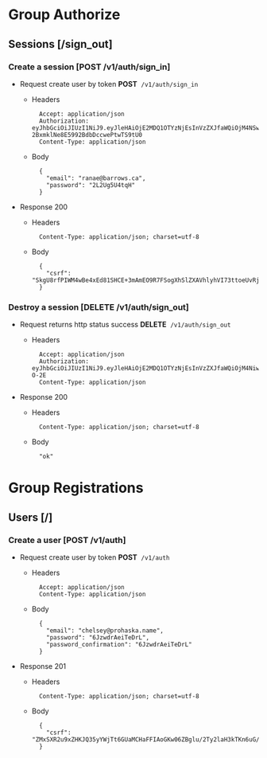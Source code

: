 

# Group Authorize


## Sessions [/sign_out]


### Create a session [POST /v1/auth/sign_in]


+ Request create user by token
**POST**&nbsp;&nbsp;`/v1/auth/sign_in`

    + Headers

            Accept: application/json
            Authorization: eyJhbGciOiJIUzI1NiJ9.eyJleHAiOjE2MDQ1OTYzNjEsInVzZXJfaWQiOjM4NSwidWlkIjoiYzhlZGI4N2MtYzExNC00Mjg0LWFkOGQtN2Q3YjYxOTEzMGQyIiwicnVpZCI6IjdjNWUxNTBiLTY0NDUtNDk1ZS1iZDg5LWQ0ZDQ0MmZmODEzYSJ9.gDMlJC4viWI-2BxmklNe8E5992BdbDccwePtwTS9tU0
            Content-Type: application/json

    + Body

            {
              "email": "ranae@barrows.ca",
              "password": "2L2Ug5U4tqH"
            }

+ Response 200

    + Headers

            Content-Type: application/json; charset=utf-8

    + Body

            {
              "csrf": "SkgU8rfPIWM4wBe4xEd81SHCE+3mAmEO9R7FSogXhSlZXAVhlyhVI73ttoeUvRjuRv2l9a6LWU0NjSmrfI7aZw=="
            }

### Destroy a session [DELETE /v1/auth/sign_out]


+ Request returns http status success
**DELETE**&nbsp;&nbsp;`/v1/auth/sign_out`

    + Headers

            Accept: application/json
            Authorization: eyJhbGciOiJIUzI1NiJ9.eyJleHAiOjE2MDQ1OTYzNjEsInVzZXJfaWQiOjM4NiwidWlkIjoiZGYwNDI5MzgtMjgzZC00NjY2LTgxZTMtMTkxZjg2NDkzZDhkIiwicnVpZCI6ImQwY2Q3YzZiLTA3MmUtNDE3Ny04MzQxLWE1Y2FmMWJjNDBjYSJ9.yxQQ8roasTRu4RPm0HKmYmTfpmK1nhWdmHDUuL-O-2E
            Content-Type: application/json

+ Response 200

    + Headers

            Content-Type: application/json; charset=utf-8

    + Body

            "ok"

# Group Registrations


## Users [/]


### Create a user [POST /v1/auth]


+ Request create user by token
**POST**&nbsp;&nbsp;`/v1/auth`

    + Headers

            Accept: application/json
            Content-Type: application/json

    + Body

            {
              "email": "chelsey@prohaska.name",
              "password": "6JzwdrAeiTeDrL",
              "password_confirmation": "6JzwdrAeiTeDrL"
            }

+ Response 201

    + Headers

            Content-Type: application/json; charset=utf-8

    + Body

            {
              "csrf": "ZMxSXR2u9xZHKJQ35yYWjTt6GUaMCHaFFIAoGKw06ZBglu/2Ty2laH3kTKn6uG/drkuFvjGliTlrJ6x2XjbIBw=="
            }
